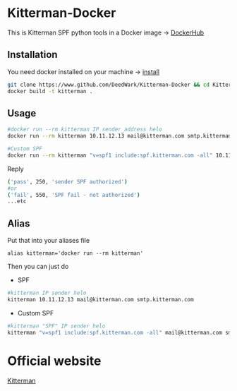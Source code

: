 # Kitterman-Docker

This is Kitterman SPF python tools in a Docker image -> [DockerHub](https://hub.docker.com/repository/docker/deedwark/kitterman)
## Installation

You need docker installed on your machine -> [install](https://docs.docker.com/get-docker/)

```bash
git clone https://www.github.com/DeedWark/Kitterman-Docker && cd Kitterman-Docker
docker build -t kitterman .
```

## Usage

```bash
#docker run --rm kitterman IP sender_address helo
docker run --rm kitterman 10.11.12.13 mail@kitterman.com smtp.kitterman.com

#Custom SPF
docker run --rm kitterman "v=spf1 include:spf.kitterman.com -all" 10.11.12.13 mail@kitterman.com smtp.kitterman.com
```
Reply
```bash
('pass', 250, 'sender SPF authorized')
#or
('fail', 550, 'SPF fail - not authorized')
...etc
```
## Alias
Put that into your aliases file
```
alias kitterman='docker run --rm kitterman'
```

Then you can just do

- SPF
```bash
#kitterman IP sender helo
kitterman 10.11.12.13 mail@kitterman.com smtp.kitterman.com
```
- Custom SPF
```bash
#kitterman "SPF" IP sender helo
kitterman "v=spf1 include:spf.kitterman.com -all" mail@kitterman.com smtp.kitterman.com
```

# Official website
[Kitterman](https://www.kitterman.com/spf/validate.html)
